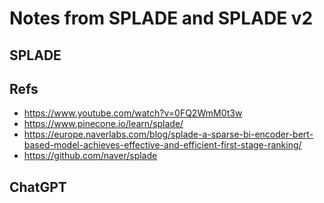 # Notes from SPLADE and SPLADE v2

## SPLADE

## Refs

- https://www.youtube.com/watch?v=0FQ2WmM0t3w
- https://www.pinecone.io/learn/splade/
- https://europe.naverlabs.com/blog/splade-a-sparse-bi-encoder-bert-based-model-achieves-effective-and-efficient-first-stage-ranking/
- https://github.com/naver/splade

## ChatGPT
